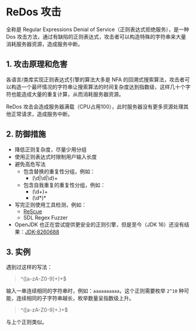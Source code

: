 # ReDos 攻击
全称是 Regular Expressions Denial of Service（正则表达式拒绝服务），是一种 Dos 攻击方法，通过有缺陷的正则表达式，攻击者可以构造特殊的字符串来大量消耗服务器资源，造成服务中断。

## 1. 攻击原理和危害
各语言/类库实现正则表达式引擎的算法大多是 NFA 的回溯式搜索算法，攻击者可以构造一个最坏情况的字符串让搜索算法的时间复杂度达到指数级，这样几十个字符也能造成大量的重复计算，从而消耗服务器资源。

ReDos 攻击会造成服务器满载（CPU占用100），此时服务器没有更多资源处理其他正常请求，造成服务中断。

## 2. 防御措施
* 降低正则复杂度，尽量少用分组
* 使用正则表达式时限制用户输入长度
* 避免高危写法
  * 包含替换的重复性分组，例如：
    * (\d|\d|\d)+
  * 包含自我重复的重复性分组，例如：
    * (\d+)+
    * (\d*)*
* 写完正则使用工具检测，例如：
  * [ReScue](https://2bdenny.github.io/ReScue/)
  * SDL Regex Fuzzer
* OpenJDK 也正在尝试提供更安全的正则引擎，但是至今（JDK 16）还没有结果：[JDK-8260688](https://bugs.openjdk.java.net/browse/JDK-8260688)

## 3. 实例
遇到过这样的写法：
> ^([a-zA-Z0-9]+)+$

输入一串连续相同的字符串时，例如：`aaaaaaaaaa`，这个正则需要枚举 `2^10` 种可能，连续相同的子字符串越长，枚举数量呈指数级上升。
> ^([a-zA-Z0-9]+.)+$

与上个正则类似。
